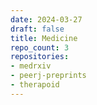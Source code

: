 ```yaml
---
date: 2024-03-27
draft: false
title: Medicine
repo_count: 3
repositories:
- medrxiv
- peerj-preprints
- therapoid
---
```



